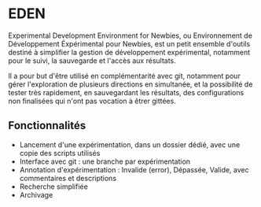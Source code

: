 # EDEN
Experimental Development Environment for Newbies, ou Environnement de Développement Éxpérimental pour Newbies, est un petit ensemble d'outils destiné à simplifier la gestion de développement expérimental, notamment pour le suivi, la sauvegarde et l'accès aux résultats.

Il a pour but d'être utilisé en complémentarité avec git, notamment pour gérer l'exploration de plusieurs directions en simultanée, et la possibilité de tester très rapidement, en sauvegardant les résultats, des configurations non finalisées qui n'ont pas vocation à êtrer gittées.

## Fonctionnalités

- Lancement d'une expérimentation, dans un dossier dédié, avec une copie des scripts utilisés
- Interface avec git : une branche par expérimentation
- Annotation d'expérimentation : Invalide (error), Dépassée, Valide, avec commentaires et descriptions
- Recherche simplifiée
- Archivage
